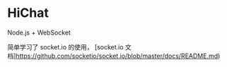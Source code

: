 # HiChat
Node.js + WebSocket

简单学习了 socket.io 的使用，
[socket.io 文档]https://github.com/socketio/socket.io/blob/master/docs/README.md)
